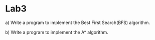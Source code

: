 # Lab3

a) Write a program to implement the Best First Search(BFS) algorithm.

b) Write a program to implement the A* algorithm.
